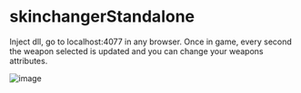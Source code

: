 # skinchangerStandalone

Inject dll, go to localhost:4077 in any browser. Once in game, every second the weapon selected is updated and you can change your weapons attributes.

![image](https://github.com/johnathon-walnut/skinchangerStandalone/assets/36936588/ef925ea3-1d44-4ffb-91c1-67bc18dda057)
